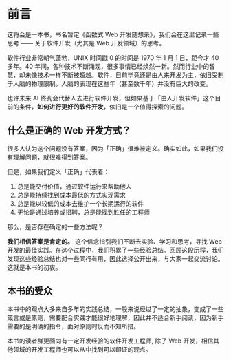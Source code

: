 # 前言

这将会是一本书，书名暂定《函数式 Web 开发随想录》，我们会在这里记录一些思考 —— 关于软件开发（尤其是 Web 开发领域）的思考。

软件行业非常朝气蓬勃，UNIX 时间戳 0 的时间是 1970 年 1 月 1 日，距今才 40 多年。40 年间，各种技术不断涌现，很多事情已经焕然一新。然而行业中的智慧，却未像技术一样不断被超越。软件，目前毕竟还是由人来开发为主，依旧受制于人脑的物理限制。人脑的表现在这些年（甚至数千年）并没有巨大的改变。

也许未来 AI 终究会代替人去进行软件开发，但如果基于「由人开发软件」这个目前的条件，**如何进行更好的软件开发**，依旧是一个值得探索的问题。

## 什么是正确的 Web 开发方式？

很多人认为这个问题没有答案，因为「正确」很难被定义。确实如此，如果我们没有理解问题，就很难得到答案。

但是，如果我们定义「正确」代表着：

1. 总是能交付价值，通过软件运行来帮助他人
2. 总是能持续找到成本最低的方式实现需求
3. 总是能以较低的成本去维护一个长期运行的软件
4. 无论是通过培养或招聘，总是能找到胜任的工程师

那么，是否存在确定的一些方法呢？

**我们相信答案是肯定的。** 这个信念指引我们不断去实验、学习和思考，寻找 Web 开发的最佳实践。在这个过程中，我们积累了一些经验总结。回顾这段历程，我们发现这些经验总结也对一些同行有用，因此选择公开出来，与大家一起交流讨论。这就是本书的初衷。

## 本书的受众

本书中的观点大多来自多年的实践总结，一般来说经过了一定的抽象，变成了一些箴言或是原则，需要配合实践才能很好地理解，因此并不适合新手阅读，因为新手需要的是明确的指令，面对原则时反而不知所措。

本书的读者群更面向有一定开发经验的软件开发工程师, 除了 Web 开发，相信其他领域的开发工程师也可以从中找到可以印证的观点。


